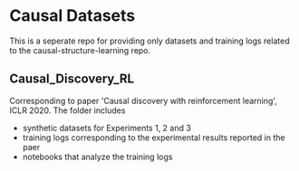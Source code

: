 # Causal Datasets

This is a seperate repo for providing only datasets and training logs related to the causal-structure-learning repo.

## Causal_Discovery_RL 
Corresponding to paper 'Causal discovery with reinforcement learning', ICLR 2020. The folder includes
- synthetic datasets for Experiments 1, 2 and 3
- training logs corresponding to the experimental results reported in the paer
- notebooks that analyze the training logs

